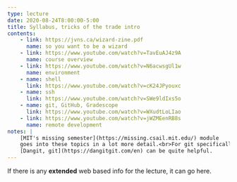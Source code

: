 ```yaml
---
type: lecture
date: 2020-08-24T8:00:00-5:00
title: Syllabus, tricks of the trade intro
contents:
    - link: https://jvns.ca/wizard-zine.pdf
      name: so you want to be a wizard
    - link: https://www.youtube.com/watch?v=TavEuAJ4z9A
      name: course overview
    - link: https://www.youtube.com/watch?v=N6acwsgUl1w
      name: environment
    - name: shell
      link: https://www.youtube.com/watch?v=cK24JPyouxc
    - name: ssh
      link: https://www.youtube.com/watch?v=SWe9ldIxs5o
    - name: git, GitHub, Gradescope
      link: https://www.youtube.com/watch?v=WXudtLoLIao
    - link: https://www.youtube.com/watch?v=jWZMEenRB8s
      name: remote development
notes: |
    [MIT's missing semester](https://missing.csail.mit.edu/) module
    goes into these topics in a lot more detail.<br>For git specifically,
    [Dangit, git](https://dangitgit.com/en) can be quite helpful.
---
```


If there is any **extended** web based info for the lecture, it can go here.
